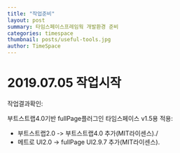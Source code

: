 ```yaml
---
title: "작업준비"
layout: post
summary: 타임스페이스프레임웍 개발환경 준비
categories: timespace
thumbnail: posts/useful-tools.jpg
author: TimeSpace
---
```


# 2019.07.05 작업시작

작업결과확인: 

부트스트랩4.0기반 fullPage플러그인 타임스페이스 v1.5용 적용:
<ul>
 <li>부트스트랩2.0 -> 부트스트랩4.0 추가(MIT라이센스)./</li>
 <li>메트로 UI2.0 -> fullPage UI2.9.7 추가(MIT라이센스).</li>
</ul>